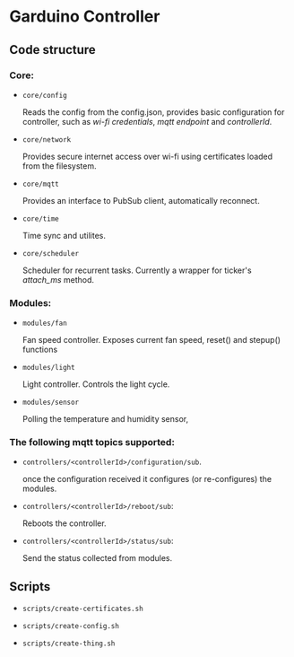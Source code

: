 # Garduino Controller

## Code structure

### Core:

- `core/config`

    Reads the config from the config.json, provides basic configuration for controller, such as *wi-fi credentials*, *mqtt endpoint* and *controllerId*.

- `core/network`

    Provides secure internet access over wi-fi using certificates loaded from the filesystem.

- `core/mqtt`

    Provides an interface to PubSub client, automatically reconnect.

- `core/time`

    Time sync and utilites.

- `core/scheduler`

    Scheduler for recurrent tasks. Currently a wrapper for ticker's *attach_ms* method.

### Modules:

- `modules/fan`

    Fan speed controller. Exposes current fan speed, reset() and stepup() functions

- `modules/light`

    Light controller. Controls the light cycle.

- `modules/sensor`

    Polling the temperature and humidity sensor,

### The following mqtt topics supported:

- `controllers/<controllerId>/configuration/sub`.

    once the configuration received it configures (or re-configures) the modules.

- `controllers/<controllerId>/reboot/sub`:

    Reboots the controller.

- `controllers/<controllerId>/status/sub`:

    Send the status collected from modules.


## Scripts

- `scripts/create-certificates.sh`

- `scripts/create-config.sh`

- `scripts/create-thing.sh`
